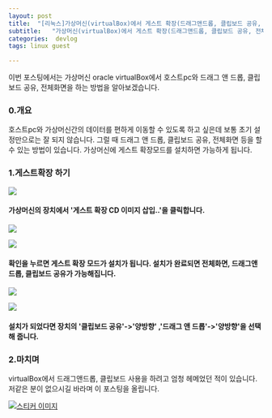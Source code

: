 ```yaml
---
layout: post
title:  "[리눅스]가상머신(virtualBox)에서 게스트 확장(드래그앤드롭, 클립보드 공유, 전체화면) 하기"
subtitle:   "가상머신(virtualBox)에서 게스트 확장(드래그앤드롭, 클립보드 공유, 전체화면) 하기"
categories:  devlog
tags: linux guest

---
```



이번 포스팅에서는 가상머신 oracle virtualBox에서 호스트pc와 드래그 앤 드롭, 클립보드 공유, 전체화면을 하는 방법을 알아보겠습니다.

### 0.개요

호스트pc와 가상머신간의 데이터를 편하게 이동할 수 있도록 하고 싶은데 보통 초기 설정만으로는 잘 되지 않습니다. 그럴 때 드래그 앤 드롭, 클립보드 공유, 전체화면 등을 할 수 있는 방법이 있습니다. 가상머신에 게스트 확장모드를 설치하면 가능하게 됩니다.

### 1.게스트확장 하기

[![](http://postfiles5.naver.net/20160323_196/zooqzqz_1458663975606uWlMX_PNG/1.PNG?type=w773)](#)

#### 가상머신의 장치에서 '게스트 확장 CD 이미지 삽입..'을 클릭합니다.

[![](http://postfiles6.naver.net/20160323_197/zooqzqz_1458663975891yt55u_PNG/2.PNG?type=w773)](#)

[![](http://postfiles5.naver.net/20160323_164/zooqzqz_1458663976075gve5y_PNG/3.PNG?type=w773)](#)

#### 확인을 누르면 게스트 확장 모드가 설치가 됩니다. 설치가 완료되면 전체화면, 드래그앤드롭, 클립보드 공유가 가능해집니다.

[![](http://postfiles8.naver.net/20160323_199/zooqzqz_1458664441576mewbB_PNG/3-1.PNG?type=w773)](#)

[![](http://postfiles9.naver.net/20160323_216/zooqzqz_1458664441843db9ew_PNG/3-2.PNG?type=w773)](#)

#### 설치가 되었다면 장치의 '클립보드 공유'->'양방향' ,'드래그 앤 드롭'->'양방향'을 선택해 줍니다.

### 2.마치며

virtualBox에서 드래그앤드롭, 클립보드 사용을 하려고 엄청 헤메었던 적이 있습니다. 저같은 분이 없으시길 바라며 이 포스팅을 올립니다.

[![스티커 이미지](http://gfmarket.phinf.naver.net/cony_special/original_31.png?type=p50_50)](#)
